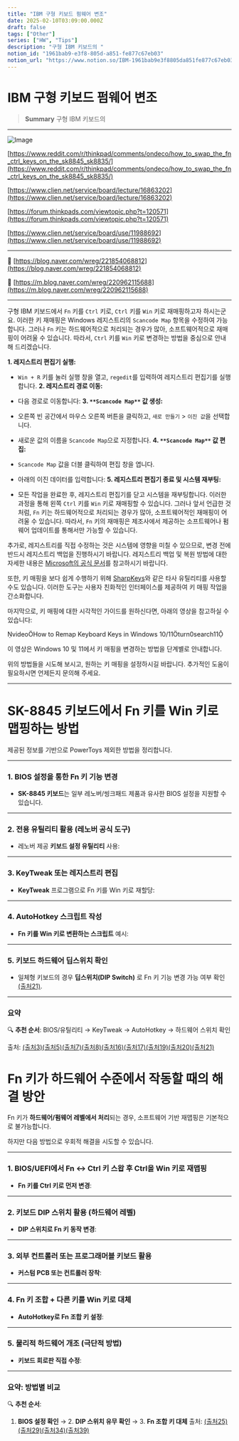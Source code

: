 ```yaml
---
title: "IBM 구형 키보드 펌웨어 변조"
date: 2025-02-10T03:09:00.000Z
draft: false
tags: ["Other"]
series: ["HW", "Tips"]
description: "구형 IBM 키보드의 "
notion_id: "1961bab9-e3f8-805d-a851-fe877c67eb03"
notion_url: "https://www.notion.so/IBM-1961bab9e3f8805da851fe877c67eb03"
---
```


# IBM 구형 키보드 펌웨어 변조

> **Summary**
> 구형 IBM 키보드의 

---

![Image](https://prod-files-secure.s3.us-west-2.amazonaws.com/09ccd4d5-876c-4bba-bbdf-cc77a0a11257/26315cb6-5d8a-4dd9-8e5a-57e73d263ed9/image.png?X-Amz-Algorithm=AWS4-HMAC-SHA256&X-Amz-Content-Sha256=UNSIGNED-PAYLOAD&X-Amz-Credential=ASIAZI2LB466ZGMPKHE3%2F20250724%2Fus-west-2%2Fs3%2Faws4_request&X-Amz-Date=20250724T080745Z&X-Amz-Expires=3600&X-Amz-Security-Token=IQoJb3JpZ2luX2VjEAAaCXVzLXdlc3QtMiJHMEUCIQDrHg5VA7E0NiFsml8EtjMMoAAOzDfJDkb7ML6pGUjs0AIgB8I%2BVt6RDUyxqqOJSID9r%2FgZHXPRh8kjDztXZi357i4q%2FwMIKRAAGgw2Mzc0MjMxODM4MDUiDEMavKtADpsn5c0H%2BSrcAwJWbRC9yOTJI5tf4Hkww4VNflBgD4bZ%2BjX7382hHo71%2FFvTi9Vatq%2B3%2B8gbsJpKwJjgs%2FTDBv24ajaQ9Iuh925Gxcw1fnq5GVxNEfuw5k33B1%2F6IR7unRVVRChbeqtPepu1%2Fv5mMIcRgp%2FEVTzQPHX4RuapsHhoWCd4yM0KJ0NKFI7RzfJG5GzUFWNLSQsE7spSAQIOJ1V266B7CHEHcrNQnMJGcBlSAjt5trj9YljIPk%2BAY6KLwaVuG%2Bt7t0VkQwb6vsjvvJG9DKxiUIrrYFM6qjV9i0Iq66Hm7cbBtJMndpMIWphPEoqCcDC2kpw7lgI6SvYqQhP2fCHsZfYlBkGU7HjEEatqES9gh6p00Gk6dXgjo9AfUVjjTGgpBcbevWa3D5z0WF%2BM87QhmXCimmO%2F6atbav2fw0rFFcFgEs3FCOdN3lyO1fSBs633NpgoNJ%2FhndxlsufD2ufH%2BiMeQCVoul3cMW1yYVjDGqKNWziSfFK8j1YoLHI%2FcUsjFbhQ9Rtb6bTnbYJnABiHUWf%2BV%2FYBVgODK7hahPYsJW6WBIZCxQJdWguO3k2ietTr%2BKnf7uMKRaqPFNikEWDdtwcB%2BYH1kmUwFpZRqBek7wUiMDkVoq3WV2vUmPHiZsa4MNPPh8QGOqUB39dAaiFouDAuQ6ERSrBwZb%2BIQBO7CRVfuSmwMCvz5VVH8Pqdar5yjkkHXRVNnuUwfZJY0HYAjSoS3ioPzhG7WuAr1bXsPu0%2FtpbDoT5YTvh9fOHMwq0hoy6YHTiQty2J80F0dj8VLTvbiH%2B19G67q5NJKBFxQrFQdycBJ%2F3Md45vN3tsF7YxQwfWnIHpXu%2FxqEE%2FoR%2FP3jkRKRtAnBkIWfmUPSFZ&X-Amz-Signature=45514dbd748e2a3cf57136e49995f4280501af2dcb305407f42f6dbf8335c0d6&X-Amz-SignedHeaders=host&x-amz-checksum-mode=ENABLED&x-id=GetObject)

[https://www.reddit.com/r/thinkpad/comments/ondeco/how_to_swap_the_fn_ctrl_keys_on_the_sk8845_sk8835/](https://www.reddit.com/r/thinkpad/comments/ondeco/how_to_swap_the_fn_ctrl_keys_on_the_sk8845_sk8835/)

[https://www.clien.net/service/board/lecture/16863202](https://www.clien.net/service/board/lecture/16863202)

[https://forum.thinkpads.com/viewtopic.php?t=120571](https://forum.thinkpads.com/viewtopic.php?t=120571)

[https://www.clien.net/service/board/use/11988692](https://www.clien.net/service/board/use/11988692)

---

🔗 [https://blog.naver.com/wreg/221854068812](https://blog.naver.com/wreg/221854068812)

🔗 [https://m.blog.naver.com/wreg/220962115688](https://m.blog.naver.com/wreg/220962115688)

---


구형 IBM 키보드에서 `Fn` 키를 `Ctrl` 키로, `Ctrl` 키를 `Win` 키로 재매핑하고자 하시는군요. 이러한 키 재매핑은 Windows 레지스트리의 `Scancode Map` 항목을 수정하여 가능합니다. 그러나 `Fn` 키는 하드웨어적으로 처리되는 경우가 많아, 소프트웨어적으로 재매핑이 어려울 수 있습니다. 따라서, `Ctrl` 키를 `Win` 키로 변경하는 방법을 중심으로 안내해 드리겠습니다.

**1. 레지스트리 편집기 실행:**

- `Win + R` 키를 눌러 실행 창을 열고, `regedit`를 입력하여 레지스트리 편집기를 실행합니다.
**2. 레지스트리 경로 이동:**

- 다음 경로로 이동합니다:
**3. **`**Scancode Map**`** 값 생성:**

- 오른쪽 빈 공간에서 마우스 오른쪽 버튼을 클릭하고, `새로 만들기` > `이진 값`을 선택합니다.
- 새로운 값의 이름을 `Scancode Map`으로 지정합니다.
**4. **`**Scancode Map**`** 값 편집:**

- `Scancode Map` 값을 더블 클릭하여 편집 창을 엽니다.
- 아래의 이진 데이터를 입력합니다:
**5. 레지스트리 편집기 종료 및 시스템 재부팅:**

- 모든 작업을 완료한 후, 레지스트리 편집기를 닫고 시스템을 재부팅합니다.
이러한 과정을 통해 왼쪽 `Ctrl` 키를 `Win` 키로 재매핑할 수 있습니다. 그러나 앞서 언급한 것처럼, `Fn` 키는 하드웨어적으로 처리되는 경우가 많아, 소프트웨어적인 재매핑이 어려울 수 있습니다. 따라서, `Fn` 키의 재매핑은 제조사에서 제공하는 소프트웨어나 펌웨어 업데이트를 통해서만 가능할 수 있습니다.

추가로, 레지스트리를 직접 수정하는 것은 시스템에 영향을 미칠 수 있으므로, 변경 전에 반드시 레지스트리 백업을 진행하시기 바랍니다. 레지스트리 백업 및 복원 방법에 대한 자세한 내용은 [Microsoft의 공식 문서](https://support.microsoft.com/ko-kr/help/322756/how-to-back-up-and-restore-the-registry-in-windows)를 참고하시기 바랍니다.

또한, 키 매핑을 보다 쉽게 수행하기 위해 [SharpKeys](https://github.com/randyrants/sharpkeys)와 같은 타사 유틸리티를 사용할 수도 있습니다. 이러한 도구는 사용자 친화적인 인터페이스를 제공하여 키 매핑 작업을 간소화합니다.

마지막으로, 키 매핑에 대한 시각적인 가이드를 원하신다면, 아래의 영상을 참고하실 수 있습니다:

videoHow to Remap Keyboard Keys in Windows 10/11turn0search11

이 영상은 Windows 10 및 11에서 키 매핑을 변경하는 방법을 단계별로 안내합니다.

위의 방법들을 시도해 보시고, 원하는 키 매핑을 설정하시길 바랍니다. 추가적인 도움이 필요하시면 언제든지 문의해 주세요.

---

# SK-8845 키보드에서 **Fn 키를 Win 키로 맵핑하는 방법**

제공된 정보를 기반으로 PowerToys 제외한 방법을 정리합니다.

---

### 1. **BIOS 설정을 통한 Fn 키 기능 변경**

- **SK-8845 키보드**는 일부 레노버/씽크패드 제품과 유사한 BIOS 설정을 지원할 수 있습니다.
---

### 2. **전용 유틸리티 활용 (레노버 공식 도구)**

- 레노버 제공 **키보드 설정 유틸리티** 사용:
---

### 3. **KeyTweak 또는 레지스트리 편집**

- **KeyTweak** 프로그램으로 Fn 키를 Win 키로 재할당:
---

### 4. **AutoHotkey 스크립트 작성**

- **Fn 키를 Win 키로 변환하는 스크립트** 예시:
---

### 5. **키보드 하드웨어 딥스위치 확인**

- 일체형 키보드의 경우 **딥스위치(DIP Switch)** 로 Fn 키 기능 변경 가능 여부 확인[(출처21)](https://brunch.co.kr/@ruseupi/88).
---

### 요약

🔍 **추천 순서**: BIOS/유틸리티 → KeyTweak → AutoHotkey → 하드웨어 스위치 확인

출처: [(출처3)](https://forum.thinkpads.com/viewtopic.php?t=38326)[(출처5)](https://support.lenovo.com/us/en/solutions/ht074187-how-to-swap-the-fn-function-and-ctrl-control-keyboard-keys-in-bios)[(출처7)](https://www.autohotkey.com/boards/viewtopic.php?t=92676)[(출처8)](https://stackoverflow.com/questions/48986359/identify-and-remap-fn-key-to-win-key)[(출처16)](https://blog.naver.com/PostView.nhn?blogId=mk235&logNo=221192783459)[(출처17)](https://support.lenovo.com/bo/ko/solutions/ht074187)[(출처19)](https://kr.msi.com/support/technical_details/NB_KB_Setting)[(출처20)](https://ko.aliexpress.com/item/1005001474701365.html)[(출처21)](https://brunch.co.kr/@ruseupi/88)

# **Fn 키가 하드웨어 수준에서 작동할 때의 해결 방안**

Fn 키가 **하드웨어/펌웨어 레벨에서 처리**되는 경우, 소프트웨어 기반 재맵핑은 기본적으로 불가능합니다.

하지만 다음 방법으로 우회적 해결을 시도할 수 있습니다.

---

### 1. **BIOS/UEFI에서 Fn ↔ Ctrl 키 스왑 후 Ctrl을 Win 키로 재맵핑**

- **Fn 키를 Ctrl 키로 먼저 변경**:
---

### 2. **키보드 DIP 스위치 활용 (하드웨어 레벨)**

- **DIP 스위치로 Fn 키 동작 변경**:
---

### 3. **외부 컨트롤러 또는 프로그래머블 키보드 활용**

- **커스텀 PCB 또는 컨트롤러 장착**:
---

### 4. **Fn 키 조합 + 다른 키를 Win 키로 대체**

- **AutoHotkey로 Fn 조합 키 설정**:
---

### 5. **물리적 하드웨어 개조 (극단적 방법)**

- **키보드 회로판 직접 수정**:
---

### **요약: 방법별 비교**

🔍 **추천 순서**:

1. **BIOS 설정 확인** → 2. **DIP 스위치 유무 확인** → 3. **Fn 조합 키 대체**
출처: [(출처25)](https://www.reddit.com/r/thinkpad/comments/ondeco/how_to_swap_the_fn_ctrl_keys_on_the_sk8845_sk8835/)[(출처29)](https://www.thinkpads.com/forum/viewtopic.php?t=130672)[(출처34)](https://lobste.rs/s/nl96zm/what_keyboards_do_you_use_do_you_program)[(출처39)](https://support.lenovo.com/bo/ko/solutions/ht074187)

